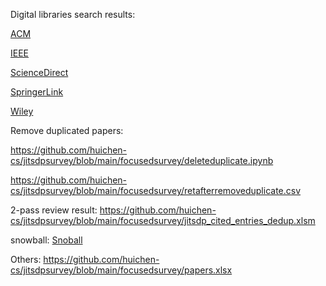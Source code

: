 Digital libraries search results: 

[ACM](./focusedsurvey/ACM/)

[IEEE](./focusedsurvey/IEEE/)

[ScienceDirect](./focusedsurvey/ScienceDirect/)

[SpringerLink](./focusedsurvey/SpringerLink/)

[Wiley](./focusedsurvey/Wiley/)

Remove duplicated papers: 

https://github.com/huichen-cs/jitsdpsurvey/blob/main/focusedsurvey/deleteduplicate.ipynb

https://github.com/huichen-cs/jitsdpsurvey/blob/main/focusedsurvey/retafterremoveduplicate.csv

2-pass review result: https://github.com/huichen-cs/jitsdpsurvey/blob/main/focusedsurvey/jitsdp_cited_entries_dedup.xlsm

snowball: [Snoball](./focusedsurvey/snowball/)

Others: https://github.com/huichen-cs/jitsdpsurvey/blob/main/focusedsurvey/papers.xlsx

